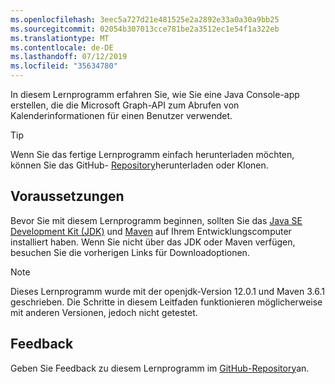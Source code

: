 ```yaml
---
ms.openlocfilehash: 3eec5a727d21e481525e2a2892e33a0a30a9bb25
ms.sourcegitcommit: 02054b307013cce781be2a3512ec1e54f1a322eb
ms.translationtype: MT
ms.contentlocale: de-DE
ms.lasthandoff: 07/12/2019
ms.locfileid: "35634780"
---
```

<!-- markdownlint-disable MD002 MD041 -->

In diesem Lernprogramm erfahren Sie, wie Sie eine Java Console-app erstellen, die die Microsoft Graph-API zum Abrufen von Kalenderinformationen für einen Benutzer verwendet.

> [!TIP]
> Wenn Sie das fertige Lernprogramm einfach herunterladen möchten, können Sie das GitHub- [Repository](https://github.com/microsoftgraph/msgraph-training-java)herunterladen oder Klonen.

## <a name="prerequisites"></a>Voraussetzungen

Bevor Sie mit diesem Lernprogramm beginnen, sollten Sie das [Java SE Development Kit (JDK)](https://java.com/en/download/faq/develop.xml) und [Maven](https://maven.apache.org/) auf Ihrem Entwicklungscomputer installiert haben. Wenn Sie nicht über das JDK oder Maven verfügen, besuchen Sie die vorherigen Links für Downloadoptionen.

> [!NOTE]
> Dieses Lernprogramm wurde mit der openjdk-Version 12.0.1 und Maven 3.6.1 geschrieben. Die Schritte in diesem Leitfaden funktionieren möglicherweise mit anderen Versionen, jedoch nicht getestet.

## <a name="feedback"></a>Feedback

Geben Sie Feedback zu diesem Lernprogramm im [GitHub-Repository](https://github.com/microsoftgraph/msgraph-training-java)an.
